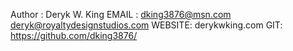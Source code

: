 Author : 
        Deryk W. King
EMAIL : 
        dking3876@msn.com
        deryk@royaltydesignstudios.com
WEBSITE: 
        derykwking.com 
GIT: 
        https://github.com/dking3876/
        